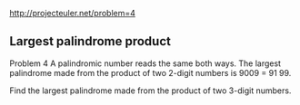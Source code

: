 http://projecteuler.net/problem=4

Largest palindrome product
--------------------------
Problem 4
A palindromic number reads the same both ways. The largest palindrome made from the product of two 2-digit numbers is 9009 = 91 99.

Find the largest palindrome made from the product of two 3-digit numbers.